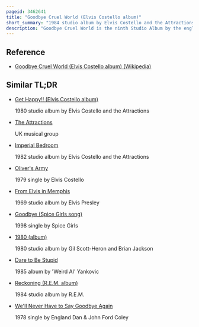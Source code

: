 ```yaml
---
pageid: 3462641
title: "Goodbye Cruel World (Elvis Costello album)"
short_summary: "1984 studio album by Elvis Costello and the Attractions"
description: "Goodbye Cruel World is the ninth Studio Album by the english Singer-Songwriter Elvis Costello, and his Eighth with the Attractions—Keyboardist Steve Nieve, Bassist Bruce Thomas and drummer Pete Thomas. It was released on June 18 1984 through F-Beat Records in the united Kingdom and Columbia Records in the united States. Produced by clive Langer and Alan Winstanley who returned from 1983's Punch the Clock the Album was recorded in March 1984 during a Time of turbulent Chemistry for the Artist. The problematic Sessions included Disagreements between Costello and the Producers over the Direction of the Album and high Tensions among Attractions."
---
```


## Reference

- [Goodbye Cruel World (Elvis Costello album) (Wikipedia)](https://en.wikipedia.org/?curid=3462641)

## Similar TL;DR

- [Get Happy!! (Elvis Costello album)](/tldr/en/get-happy-elvis-costello-album)

  1980 studio album by Elvis Costello and the Attractions

- [The Attractions](/tldr/en/the-attractions)

  UK musical group

- [Imperial Bedroom](/tldr/en/imperial-bedroom)

  1982 studio album by Elvis Costello and the Attractions

- [Oliver's Army](/tldr/en/olivers-army)

  1979 single by Elvis Costello

- [From Elvis in Memphis](/tldr/en/from-elvis-in-memphis)

  1969 studio album by Elvis Presley

- [Goodbye (Spice Girls song)](/tldr/en/goodbye-spice-girls-song)

  1998 single by Spice Girls

- [1980 (album)](/tldr/en/1980-album)

  1980 studio album by Gil Scott-Heron and Brian Jackson

- [Dare to Be Stupid](/tldr/en/dare-to-be-stupid)

  1985 album by 'Weird Al' Yankovic

- [Reckoning (R.E.M. album)](/tldr/en/reckoning-rem-album)

  1984 studio album by R.E.M.

- [We'll Never Have to Say Goodbye Again](/tldr/en/well-never-have-to-say-goodbye-again)

  1978 single by England Dan & John Ford Coley
